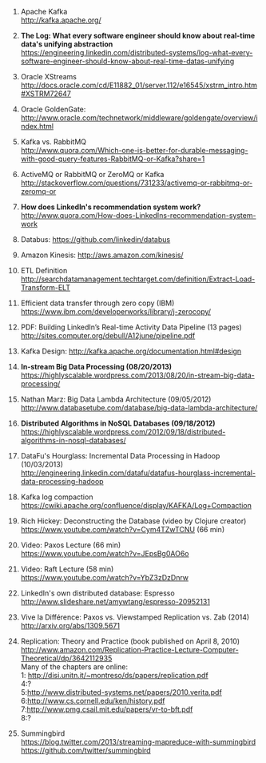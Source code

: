 1. Apache Kafka
<br>http://kafka.apache.org/

1. <b>The Log: What every software engineer should know about real-time data's unifying abstraction</b>
<br>https://engineering.linkedin.com/distributed-systems/log-what-every-software-engineer-should-know-about-real-time-datas-unifying

1. Oracle XStreams
<br> http://docs.oracle.com/cd/E11882_01/server.112/e16545/xstrm_intro.htm#XSTRM72647

1. Oracle GoldenGate:
<br>http://www.oracle.com/technetwork/middleware/goldengate/overview/index.html

1. Kafka vs. RabbitMQ
<br>http://www.quora.com/Which-one-is-better-for-durable-messaging-with-good-query-features-RabbitMQ-or-Kafka?share=1

1. ActiveMQ or RabbitMQ or ZeroMQ or Kafka
<br>http://stackoverflow.com/questions/731233/activemq-or-rabbitmq-or-zeromq-or

1. <b>How does LinkedIn's recommendation system work?</b>
<br>http://www.quora.com/How-does-LinkedIns-recommendation-system-work

1. Databus: https://github.com/linkedin/databus

1. Amazon Kinesis: http://aws.amazon.com/kinesis/

1. ETL Definition
<br>http://searchdatamanagement.techtarget.com/definition/Extract-Load-Transform-ELT

1. Efficient data transfer through zero copy (IBM)
<br>https://www.ibm.com/developerworks/library/j-zerocopy/

1. PDF: Building LinkedIn’s Real-time Activity Data Pipeline (13 pages)
<br>http://sites.computer.org/debull/A12june/pipeline.pdf

1. Kafka Design: http://kafka.apache.org/documentation.html#design

1. <b>In-stream Big Data Processing (08/20/2013)</b>
<br>https://highlyscalable.wordpress.com/2013/08/20/in-stream-big-data-processing/

1. Nathan Marz: Big Data Lambda Architecture (09/05/2012)
<br>http://www.databasetube.com/database/big-data-lambda-architecture/

1. <b>Distributed Algorithms in NoSQL Databases (09/18/2012) </b>
https://highlyscalable.wordpress.com/2012/09/18/distributed-algorithms-in-nosql-databases/

1. DataFu's Hourglass: Incremental Data Processing in Hadoop (10/03/2013)
<br>http://engineering.linkedin.com/datafu/datafus-hourglass-incremental-data-processing-hadoop

1. Kafka log compaction
<br>https://cwiki.apache.org/confluence/display/KAFKA/Log+Compaction

1. Rich Hickey: Deconstructing the Database (video by Clojure creator)
<br>https://www.youtube.com/watch?v=Cym4TZwTCNU (66 min)

1. Video: Paxos Lecture (66 min)
<br>https://www.youtube.com/watch?v=JEpsBg0AO6o

1. Video: Raft Lecture (58 min)
<br>https://www.youtube.com/watch?v=YbZ3zDzDnrw

1. LinkedIn's own distributed database: Espresso
<br>http://www.slideshare.net/amywtang/espresso-20952131

1. Vive la Différence: Paxos vs. Viewstamped Replication vs. Zab (2014)
<br>http://arxiv.org/abs/1309.5671

1. Replication: Theory and Practice (book published on April 8, 2010)
http://www.amazon.com/Replication-Practice-Lecture-Computer-Theoretical/dp/3642112935
<br>Many of the chapters are online:
<br>1: http://disi.unitn.it/~montreso/ds/papers/replication.pdf
<br>4:?
<br>5:http://www.distributed-systems.net/papers/2010.verita.pdf
<br>6:http://www.cs.cornell.edu/ken/history.pdf
<br>7:http://www.pmg.csail.mit.edu/papers/vr-to-bft.pdf
<br>8:?

1. Summingbird
<br>https://blog.twitter.com/2013/streaming-mapreduce-with-summingbird
<br>https://github.com/twitter/summingbird

